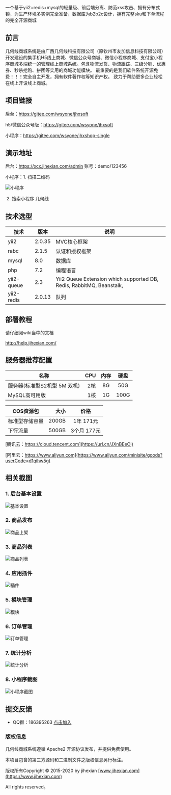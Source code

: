 一个基于yii2+redis+mysql的轻量级、前后端分离、防范xss攻击、拥有分布式锁，为生产环境多实例完全准备，数据库为b2b2c设计，拥有完整sku和下单流程的完全开源商城

## 前言

几何线商城系统是由广西几何线科技有限公司（原钦州市友加信息科技有限公司）开发建设的集手机H5线上商城、微信公众号商城、微信小程序商城、支付宝小程序商城多端统一的管理线上商城系统。包含物流发货、物流跟踪、三级分销、优惠券、秒杀抢购、拼团等实用的商城功能模块。 最重要的是我们软件系统开源免费！！！完全自主开发，拥有软件著作权等知识产权。 致力于帮助更多企业轻松在线上开设线上商城。 

## 项目链接
后台：https://gitee.com/wsyone/jhxsoft

h5/微信公众号版：https://gitee.com/wsyone/jhxsoft

小程序：https://gitee.com/wsyone/jhxshop-single

## 演示地址

 
后台：<https://xcx.jihexian.com/admin>  账号：demo/123456

小程序：1. 扫描二维码

![小程序](https://image.jihexian.com/20200224/4zFvTc18pETE6rQDDeaHEveuXTxsXdXUraVbkM5D.jpg)

​		2. 搜索小程序 几何线

## 技术选型

| 技术                    | 版本   | 说明                                    
| ---------------------- | ------ | --------------------------------------- 
| yii2                   | 2.0.35  | MVC核心框架                              
| rabc                   | 2.1.5  | 认证和授权框架                           
| mysql                  | 8.0    | 数据库                                   
| php                    | 7.2    | 编程语言                              
| yii2-queue             | 2.3    | Yii2 Queue Extension which supported DB, Redis, RabbitMQ, Beanstalk, 
| yii2-redis             | 2.0.13 | 队列                                  


## 部署教程

请仔细阅wiki当中的文档

http://help.jihexian.com/


## 服务器推荐配置

| 名称        | CPU    |  内存  |  硬盘  |  
| --------    | -----:   | :----: | :----: | 
| 服务器(标准型S2机型 5M 双机)       | 2核      |   8G    |   50G   
| MySQL高可用版| 1核      |   1G    |   100G    | 

| COS资源包     | 大小     |  价格     |
| --------     | -----:   | :----:   |
| 标准型存储容量 |200GB	  |1年	171元|
| 下行流量      | 500GB	  |3个月	177元|

[腾讯云：https://cloud.tencent.com](https://url.cn/JXnBEeOi) 

[阿里云：https://www.aliyun.com](https://www.aliyun.com/minisite/goods?userCode=d1qihw5g)

## 相关截图


### 1. 后台基本设置

![基本设置](https://www.jihexian.com/doc/images/base.jpg)

### 2. 商品发布

![商品上架](https://www.jihexian.com/doc/images/goods_add.jpg)

### 3. 商品列表

![商品列表](https://www.jihexian.com/doc/images/goods.jpg)

### 4. 应用插件

![插件](https://www.jihexian.com/doc/images/plugin.jpg)

### 5. 模块管理

![模块](https://www.jihexian.com/doc/images/module.jpg)

### 6. 订单管理

![订单管理](https://www.jihexian.com/doc/images/order.jpg)

### 7. 统计分析

![统计分析](https://www.jihexian.com/doc/images/tongji.jpg)

### 8. 小程序截图

![小程序截图](https://www.jihexian.com/doc/images/mini.jpg "小程序截图")



## 提交反馈

- QQ群：186395263  [点击加入](http://shang.qq.com/wpa/qunwpa?idkey=0b70447a4e376c39e302c369172bfb0ea800251c50cdc450d94b3bfc0f08923b)


### 版权信息

几何线商城系统遵循 Apache2 开源协议发布，并提供免费使用。

本项目包含的第三方源码和二进制文件之版权信息另行标注。

版权所有Copyright © 2015-2020 by jihexian [www.jihexian.com](https://www.jihexian.com)

All rights reserved。
